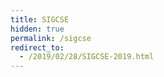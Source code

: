 ```yaml
---
title: SIGCSE
hidden: true
permalink: /sigcse
redirect_to:
  - /2019/02/28/SIGCSE-2019.html
---
```

